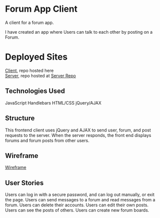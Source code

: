 # Forum App Client

A client for a forum app.

I have created an app where Users can talk to each other by posting on a Forum.

# Deployed Sites

[Client](https://jasonfiammetta.github.io/Forum-Client/), repo hosted here   
[Server](https://sheltered-crag-25267.herokuapp.com), repo hosted at [Server Repo](https://github.com/jasonfiammetta/Forum-Server)

## Technologies Used

JavaScript
Handlebars
HTML/CSS
jQuery/AJAX

## Structure

This frontend client uses jQuery and AJAX to send user, forum, and post requests to the server.
When the server responds, the front end displays forums and forum posts from other users.

## Wireframe

[Wireframe](images/Wireframe.jpg)

## User Stories

Users can log in with a secure password, and can log out manually, or exit the page.
Users can send messages to a forum and read messages from a forum.
Users can delete their accounts.
Users can edit their own posts.
Users can see the posts of others.
Users can create new forum boards.
